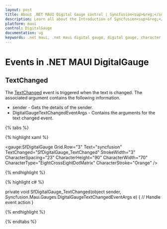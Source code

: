 ```yaml
---
layout: post
title: About .NET MAUI Digital Gauge control | Syncfusion<sup>&reg;</sup>
description: Learn all about the Introduction of Syncfusion<sup>&reg;</sup> .NET MAUI Digital Gauge (SfDigitalGauge) control, its elements, and more.
platform: maui
control: DigitalGauge
documentation: ug
keywords: .net maui, .net maui digital gauge, digital gauge, character segments, digital character, character types, character display types
---
```

# Events in .NET MAUI DigitalGauge

## TextChanged

The [TextChanged](https://help.syncfusion.com/cr/maui/Syncfusion.Maui.Gauges.DigitalGaugeTextChangedEventArgs.html#Syncfusion_Maui_Gauges_DigitalGaugeTextChangedEventArgs__ctor) event is triggered when the text is changed. The associated argument contains the following information.

* sender - Gets the details of the sender.
* DigitalGaugeTextChangedEventArgs - Contains the arguments for the text changed event.

{% tabs %}

{% highlight xaml %}

<gauge:SfDigitalGauge Grid.Row="3" Text="syncfusion" 
                        TextChanged="SfDigitalGauge_TextChanged"
                        StrokeWidth="3" CharacterSpacing="23"
                        CharacterHeight="90" 
                        CharacterWidth="70" 
                        CharacterType="EightCrossEightDotMatrix" 
                        CharacterStroke="Orange" />
            
{% endhighlight %}

{% highlight c# %}

private void SfDigitalGauge_TextChanged(object sender, Syncfusion.Maui.Gauges.DigitalGaugeTextChangedEventArgs e)
{
    // Handle event action
}

{% endhighlight %}

{% endtabs %}